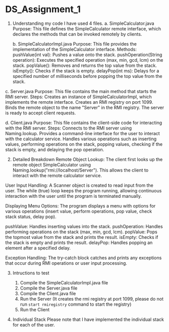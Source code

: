 # DS_Assignment_1

1. Understanding my code
   I have used 4 files.
   a. SimpleCalculator.java
      Purpose: This file defines the SimpleCalculator remote interface, which declares the methods that can be invoked remotely                by clients.
   
   b. SimpleCalculatorImpl.java
      Purpose: This file provides the implementation of the SimpleCalculator interface.
      Methods: pushValue(int val): Pushes a value onto the stack.
               pushOperation(String operation): Executes the specified operation (max, min, gcd, lcm) on the stack.
               popValue(): Removes and returns the top value from the stack.
               isEmpty(): Checks if the stack is empty.
               delayPop(int ms): Delays for a specified number of milliseconds before popping the top value from the stack.

  c. Server.java
     Purpose: This file contains the main method that starts the RMI server.
     Steps: Creates an instance of SimpleCalculatorImpl, which implements the remote interface.
            Creates an RMI registry on port 1099.
            Binds the remote object to the name "Server" in the RMI registry.
            The server is ready to accept client requests.

  d. Client.java
     Purpose: This file contains the client-side code for interacting with the RMI server.
     Steps: Connects to the RMI server using Naming.lookup.
            Provides a command-line interface for the user to interact with the calculator service.
            Handles various operations such as inserting values, performing operations on the stack, popping values, 
            checking if the stack is empty, and delaying the pop operation.

2. Detailed Breakdown
Remote Object Lookup: The client first looks up the remote object SimpleCalculator using Naming.lookup("rmi://localhost/Server"). This allows the client to interact with the remote calculator service.

User Input Handling: A Scanner object is created to read input from the user.
The while (true) loop keeps the program running, allowing continuous interaction with the user until the program is terminated manually.

Displaying Menu Options: The program displays a menu with options for various operations (insert value, perform operations, pop value, check stack status, delay pop).

  pushValue: Handles inserting values into the stack.
  pushOperation: Handles performing operations on the stack (max, min, gcd, lcm).
  popValue: Pops the topmost value from the stack and prints the result.
  isEmpty: Checks if the stack is empty and prints the result.
  delayPop: Handles popping an element after a specified delay.

Exception Handling: The try-catch block catches and prints any exceptions that occur during RMI operations or user input processing.

3. Intructions to test
   1. Compile the SimpleCalculatorImpl.java file
   2. Compile the Server.java file
   3. Compile the Client.java file
   4. Run the Server (It creates the rmi registry at port 1099, please do not run `start rmiregistry` command to start the registry)
   5. Run the Client

4. Individual Stack
   Please note that I have implemented the individual stack for each of the user.

